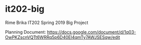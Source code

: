 # it202-big
Rime Brika IT202 Spring 2019 Big Project

Planning Document:  https://docs.google.com/document/d/1q03-OwPKZscnVQTt6WRRq5p6D40El4qmTy7AWJSESqw/edit
